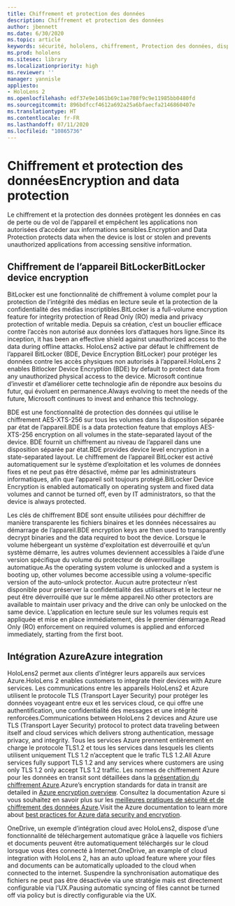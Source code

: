 ```yaml
---
title: Chiffrement et protection des données
description: Chiffrement et protection des données
author: jbennett
ms.date: 6/30/2020
ms.topic: article
keywords: sécurité, hololens, chiffrement, Protection des données, dispositif BitLocker, BitLocker, bitlocker, chiffrement bitlocker, intégration azur,
ms.prod: hololens
ms.sitesec: library
ms.localizationpriority: high
ms.reviewer: ''
manager: yannisle
appliesto:
- HoloLens 2
ms.openlocfilehash: edf37e9e1461b69c1ae708f9c9e11985bb0480fd
ms.sourcegitcommit: 896bdfccf4612a692a25a6bfaecfa2146860407e
ms.translationtype: HT
ms.contentlocale: fr-FR
ms.lasthandoff: 07/11/2020
ms.locfileid: "10865736"
---
```

# <span data-ttu-id="78e93-104">Chiffrement et protection des données</span><span class="sxs-lookup"><span data-stu-id="78e93-104">Encryption and data protection</span></span>

<span data-ttu-id="78e93-105">Le chiffrement et la protection des données protègent les données en cas de perte ou de vol de l’appareil et empêchent les applications non autorisées d’accéder aux informations sensibles.</span><span class="sxs-lookup"><span data-stu-id="78e93-105">Encryption and Data Protection protects data when the device is lost or stolen and prevents unauthorized applications from accessing sensitive information.</span></span>

## <span data-ttu-id="78e93-106">Chiffrement de l’appareil BitLocker</span><span class="sxs-lookup"><span data-stu-id="78e93-106">BitLocker device encryption</span></span>

<span data-ttu-id="78e93-107">BitLocker est une fonctionnalité de chiffrement à volume complet pour la protection de l’intégrité des médias en lecture seule et la protection de la confidentialité des médias inscriptibles.</span><span class="sxs-lookup"><span data-stu-id="78e93-107">BitLocker is a full-volume encryption feature for integrity protection of Read Only (RO) media and privacy protection of writable media.</span></span>  <span data-ttu-id="78e93-108">Depuis sa création, c’est un bouclier efficace contre l’accès non autorisé aux données lors d’attaques hors ligne.</span><span class="sxs-lookup"><span data-stu-id="78e93-108">Since its inception, it has been an effective shield against unauthorized access to the data during offline attacks.</span></span> <span data-ttu-id="78e93-109">HoloLens2 active par défaut le chiffrement de l’appareil BitLocker (BDE, Device Encryption BitLocker) pour protéger les données contre les accès physiques non autorisés à l’appareil.</span><span class="sxs-lookup"><span data-stu-id="78e93-109">HoloLens 2 enables Bitlocker Device Encryption (BDE) by default to protect data from any unauthorized physical access to the device.</span></span> <span data-ttu-id="78e93-110">Microsoft continue d’investir et d’améliorer cette technologie afin de répondre aux besoins du futur, qui évoluent en permanence.</span><span class="sxs-lookup"><span data-stu-id="78e93-110">Always evolving to meet the needs of the future, Microsoft continues to invest and enhance this technology.</span></span>

<span data-ttu-id="78e93-111">BDE est une fonctionnalité de protection des données qui utilise le chiffrement AES-XTS-256 sur tous les volumes dans la disposition séparée par état de l’appareil.</span><span class="sxs-lookup"><span data-stu-id="78e93-111">BDE is a data protection feature that employs AES-XTS-256 encryption on all volumes in the state-separated layout of the device.</span></span> <span data-ttu-id="78e93-112">BDE fournit un chiffrement au niveau de l’appareil dans une disposition séparée par état.</span><span class="sxs-lookup"><span data-stu-id="78e93-112">BDE provides device level encryption in a state-separated layout.</span></span> <span data-ttu-id="78e93-113">Le chiffrement de l’appareil BitLocker est activé automatiquement sur le système d’exploitation et les volumes de données fixes et ne peut pas être désactivé, même par les administrateurs informatiques, afin que l’appareil soit toujours protégé.</span><span class="sxs-lookup"><span data-stu-id="78e93-113">BitLocker Device Encryption is enabled automatically on operating system and fixed data volumes and cannot be turned off, even by IT administrators, so that the device is always protected.</span></span>

<span data-ttu-id="78e93-114">Les clés de chiffrement BDE sont ensuite utilisées pour déchiffrer de manière transparente les fichiers binaires et les données nécessaires au démarrage de l’appareil.</span><span class="sxs-lookup"><span data-stu-id="78e93-114">BDE encryption keys are then used to transparently decrypt binaries and the data required to boot the device.</span></span> <span data-ttu-id="78e93-115">Lorsque le volume hébergeant un système d'exploitation est déverrouillé et qu’un système démarre, les autres volumes deviennent accessibles à l’aide d’une version spécifique du volume du protecteur de déverrouillage automatique.</span><span class="sxs-lookup"><span data-stu-id="78e93-115">As the operating system volume is unlocked and a system is booting up, other volumes become accessible using a volume-specific version of the auto-unlock protector.</span></span> <span data-ttu-id="78e93-116">Aucun autre protecteur n’est disponible pour préserver la confidentialité des utilisateurs et le lecteur ne peut être déverrouillé que sur le même appareil.</span><span class="sxs-lookup"><span data-stu-id="78e93-116">No other protectors are available to maintain user privacy and the drive can only be unlocked on the same device.</span></span> <span data-ttu-id="78e93-117">L’application en lecture seule sur les volumes requis est appliquée et mise en place immédiatement, dès le premier démarrage.</span><span class="sxs-lookup"><span data-stu-id="78e93-117">Read Only (RO) enforcement on required volumes is applied and enforced immediately, starting from the first boot.</span></span>

## <span data-ttu-id="78e93-118">Intégration Azure</span><span class="sxs-lookup"><span data-stu-id="78e93-118">Azure integration</span></span> 

<span data-ttu-id="78e93-119">HoloLens2 permet aux clients d’intégrer leurs appareils aux services Azure.</span><span class="sxs-lookup"><span data-stu-id="78e93-119">HoloLens 2 enables customers to integrate their devices with Azure services.</span></span> <span data-ttu-id="78e93-120">Les communications entre les appareils HoloLens2 et Azure utilisent le protocole TLS (Transport Layer Security) pour protéger les données voyageant entre eux et les services cloud, ce qui offre une authentification, une confidentialité des messages et une intégrité renforcées.</span><span class="sxs-lookup"><span data-stu-id="78e93-120">Communications between HoloLens 2 devices and Azure use TLS (Transport Layer Security) protocol to protect data traveling between itself and cloud services which delivers strong authentication, message privacy, and integrity.</span></span> <span data-ttu-id="78e93-121">Tous les services Azure prennent entièrement en charge le protocole TLS1.2 et tous les services dans lesquels les clients utilisent uniquement TLS 1.2 n’acceptent que le trafic TLS 1.2.</span><span class="sxs-lookup"><span data-stu-id="78e93-121">All Azure services fully support TLS 1.2 and any services where customers are using only TLS 1.2 only accept TLS 1.2 traffic.</span></span> <span data-ttu-id="78e93-122">Les normes de chiffrement Azure pour les données en transit sont détaillées dans la [présentation du chiffrement Azure](https://docs.microsoft.com/azure/security/fundamentals/encryption-overview).</span><span class="sxs-lookup"><span data-stu-id="78e93-122">Azure’s encryption standards for data in transit are detailed in [Azure encryption overview](https://docs.microsoft.com/azure/security/fundamentals/encryption-overview).</span></span> <span data-ttu-id="78e93-123">Consultez la documentation Azure si vous souhaitez en savoir plus sur les [meilleures pratiques de sécurité et de chiffrement des données Azure](https://docs.microsoft.com/azure/security/fundamentals/data-encryption-best-practices).</span><span class="sxs-lookup"><span data-stu-id="78e93-123">Visit the Azure documentation to learn more about [best practices for Azure data security and encryption](https://docs.microsoft.com/azure/security/fundamentals/data-encryption-best-practices).</span></span> 

<span data-ttu-id="78e93-124">OneDrive, un exemple d’intégration cloud avec HoloLens2, dispose d’une fonctionnalité de téléchargement automatique grâce à laquelle vos fichiers et documents peuvent être automatiquement téléchargés sur le cloud lorsque vous êtes connecté à Internet.</span><span class="sxs-lookup"><span data-stu-id="78e93-124">OneDrive, an example of cloud integration with HoloLens 2, has an auto upload feature where your files and documents can be automatically uploaded to the cloud when connected to the internet.</span></span> <span data-ttu-id="78e93-125">Suspendre la synchronisation automatique des fichiers ne peut pas être désactivée via une stratégie mais est directement configurable via l’UX.</span><span class="sxs-lookup"><span data-stu-id="78e93-125">Pausing automatic syncing of files cannot be turned off via policy but is directly configurable via the UX.</span></span> 
